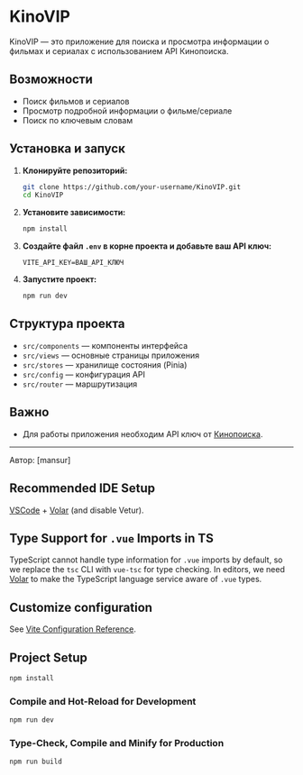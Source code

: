 # KinoVIP

KinoVIP — это приложение для поиска и просмотра информации о фильмах и сериалах с использованием API Кинопоиска.

## Возможности
- Поиск фильмов и сериалов
- Просмотр подробной информации о фильме/сериале
- Поиск по ключевым словам

## Установка и запуск

1. **Клонируйте репозиторий:**
   ```bash
   git clone https://github.com/your-username/KinoVIP.git
   cd KinoVIP
   ```
2. **Установите зависимости:**
   ```bash
   npm install
   ```
3. **Создайте файл `.env` в корне проекта и добавьте ваш API ключ:**
   ```env
   VITE_API_KEY=ВАШ_API_КЛЮЧ
   ```
4. **Запустите проект:**
   ```bash
   npm run dev
   ```

## Структура проекта
- `src/components` — компоненты интерфейса
- `src/views` — основные страницы приложения
- `src/stores` — хранилище состояния (Pinia)
- `src/config` — конфигурация API
- `src/router` — маршрутизация

## Важно
- Для работы приложения необходим API ключ от [Кинопоиска](https://www.kinopoisk.dev/).

---
Автор: [mansur]

## Recommended IDE Setup

[VSCode](https://code.visualstudio.com/) + [Volar](https://marketplace.visualstudio.com/items?itemName=Vue.volar) (and disable Vetur).

## Type Support for `.vue` Imports in TS

TypeScript cannot handle type information for `.vue` imports by default, so we replace the `tsc` CLI with `vue-tsc` for type checking. In editors, we need [Volar](https://marketplace.visualstudio.com/items?itemName=Vue.volar) to make the TypeScript language service aware of `.vue` types.

## Customize configuration

See [Vite Configuration Reference](https://vite.dev/config/).

## Project Setup

```sh
npm install
```

### Compile and Hot-Reload for Development

```sh
npm run dev
```

### Type-Check, Compile and Minify for Production

```sh
npm run build
```
